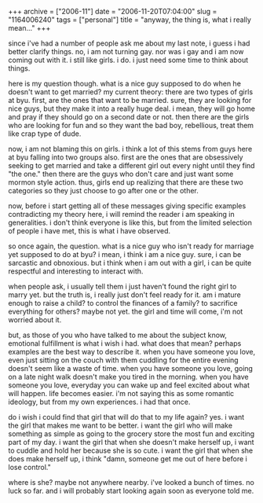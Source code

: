 +++
archive = ["2006-11"]
date = "2006-11-20T07:04:00"
slug = "1164006240"
tags = ["personal"]
title = "anyway, the thing is, what i really mean..."
+++

since i've had a number of people ask me about my last note, i guess i had
better clarify things. no, i am not turning gay. nor was i gay and i am
now coming out with it. i still like girls. i do. i just need some time to
think about things.

here is my question though. what is a nice guy supposed to do when he
doesn't want to get married? my current theory: there are two types of
girls at byu. first, are the ones that want to be married. sure, they are
looking for nice guys, but they make it into a really huge deal. i mean,
they will go home and pray if they should go on a second date or not. then
there are the girls who are looking for fun and so they want the bad boy,
rebellious, treat them like crap type of dude.

now, i am not blaming this on girls. i think a lot of this stems from guys
here at byu falling into two groups also. first are the ones that are
obsessively seeking to get married and take a different girl out every
night until they find "the one." then there are the guys who don't care
and just want some mormon style action. thus, girls end up realizing that
there are these two categories so they just choose to go after one or the
other.

now, before i start getting all of these messages giving specific examples
contradicting my theory here, i will remind the reader i am speaking in
generalities. i don't think everyone is like this, but from the limited
selection of people i have met, this is what i have observed.

so once again, the question. what is a nice guy who isn't ready for
marriage yet supposed to do at byu? i mean, i think i am a nice guy. sure,
i can be sarcastic and obnoxious. but i think when i am out with a girl,
i can be quite respectful and interesting to interact with.

when people ask, i usually tell them i just haven't found the right girl
to marry yet. but the truth is, i really just don't feel ready for it. am
i mature enough to raise a child? to control the finances of a family? to
sacrifice everything for others? maybe not yet. the girl and time will
come, i'm not worried about it.

but, as those of you who have talked to me about the subject know,
emotional fulfillment is what i wish i had. what does that mean? perhaps
examples are the best way to describe it. when you have someone you love,
even just sitting on the couch with them cuddling for the entire evening
doesn't seem like a waste of time. when you have someone you love, going
on a late night walk doesn't make you tired in the morning. when you have
someone you love, everyday you can wake up and feel excited about what
will happen. life becomes easier. i'm not saying this as some romantic
ideology, but from my own experiences. i had that once.

do i wish i could find that girl that will do that to my life again? yes.
i want the girl that makes me want to be better. i want the girl who will
make something as simple as going to the grocery store the most fun and
exciting part of my day. i want the girl that when she doesn't make
herself up, i want to cuddle and hold her because she is so cute. i want
the girl that when she does make herself up, i think "damn, someone get me
out of here before i lose control."

where is she? maybe not anywhere nearby. i've looked a bunch of times. no
luck so far. and i will probably start looking again soon as everyone told
me.

